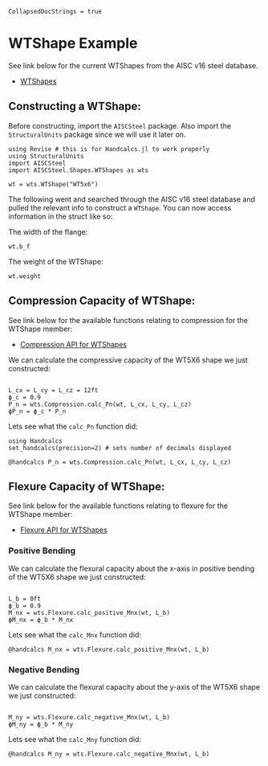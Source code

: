 ```@meta
CollapsedDocStrings = true
```

# WTShape Example

See link below for the current WTShapes from the AISC v16 steel database.

- [WTShapes](@ref)

## Constructing a WTShape:

Before constructing, import the `AISCSteel` package. Also import the `StructuralUnits` package since we will use it later on.

```@example wtshape
using Revise # this is for Handcalcs.jl to work properly
using StructuralUnits
import AISCSteel
import AISCSteel.Shapes.WTShapes as wts
```

``` @example wtshape
wt = wts.WTShape("WT5x6")
```

The following went and searched through the AISC v16 steel database and pulled the relevant info to construct a `WTShape`. You can now access information in the struct like so:

The width of the flange:

``` @example wtshape
wt.b_f
```

The weight of the WTShape:

``` @example wtshape
wt.weight
```

## Compression Capacity of WTShape:

See link below for the available functions relating to compression for the WTShape member:

- [Compression API for WTShapes](@ref)

We can calculate the compressive capacity of the WT5X6 shape we just constructed:

```@example wtshape

L_cx = L_cy = L_cz = 12ft
ϕ_c = 0.9
P_n = wts.Compression.calc_Pn(wt, L_cx, L_cy, L_cz)
ϕP_n = ϕ_c * P_n
```

Lets see what the `calc_Pn` function did:

```@example wtshape
using Handcalcs
set_handcalcs(precision=2) # sets number of decimals displayed

@handcalcs P_n = wts.Compression.calc_Pn(wt, L_cx, L_cy, L_cz)
```

## Flexure Capacity of WTShape:

See link below for the available functions relating to flexure for the WTShape member:

- [Flexure API for WTShapes](@ref)

### Positive Bending

We can calculate the flexural capacity about the x-axis in positive bending of the WT5X6 shape we just constructed:

```@example wtshape

L_b = 0ft
ϕ_b = 0.9
M_nx = wts.Flexure.calc_positive_Mnx(wt, L_b)
ϕM_nx = ϕ_b * M_nx
```

Lets see what the `calc_Mnx` function did:

```@example wtshape
@handcalcs M_nx = wts.Flexure.calc_positive_Mnx(wt, L_b)
```

### Negative Bending

We can calculate the flexural capacity about the y-axis of the WT5X6 shape we just constructed:

```@example wtshape

M_ny = wts.Flexure.calc_negative_Mnx(wt, L_b)
ϕM_ny = ϕ_b * M_ny
```

Lets see what the `calc_Mny` function did:

```@example wtshape
@handcalcs M_ny = wts.Flexure.calc_negative_Mnx(wt, L_b)
```